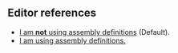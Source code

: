 ## Editor references

- [I am **not** using assembly definitions](Editor%20Assemblies.md) (Default).
- [I am using assembly definitions.](Assembly%20Definitions.md)
